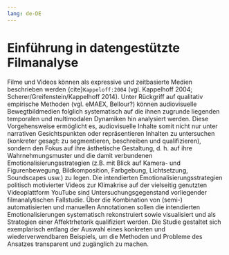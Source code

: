 ```yaml
---
lang: de-DE
---
```

# Einführung in datengestützte Filmanalyse
Filme und Videos können als expressive und zeitbasierte Medien beschrieben werden {cite}`Kappeloff:2004` (vgl. Kappelhoff 2004; Scherer/Greifenstein/Kappelhoff 2014). Unter Rückgriff auf qualitativ empirische Methoden (vgl. eMAEX, Bellour?) können audiovisuelle Bewegtbildmedien folglich systematisch auf die ihnen zugrunde liegenden temporalen und multimodalen Dynamiken hin analysiert werden. Diese Vorgehensweise ermöglicht es, audiovisuelle Inhalte somit nicht nur unter narrativen Gesichtspunkten oder repräsentieren Inhalten zu untersuchen (konkreter gesagt: zu segmentieren, beschreiben und qualifizieren), sondern den Fokus auf ihre ästhetische Gestaltung, d. h. auf ihre Wahrnehmungsmuster und die damit verbundenen Emotionalisierungsstrategien (z.B. mit Blick auf Kamera- und Figurenbewegung, Bildkomposition, Farbgebung, Lichtsetzung, Soundscapes usw.) zu legen. 
Die intendierten Emotionalisierungsstrategien politisch motivierter Videos zur Klimakrise auf der vielseitig genutzten Videoplattform YouTube sind Untersuchungsgegenstand vorliegender filmanalytischen Fallstudie. Über die Kombination von (semi-) automatisierten und manuellen Annotationen sollen die intendierten Emotionalisierungen systematisch rekonstruiert sowie visualisiert und als Strategien einer Affektrhetorik qualifiziert werden. Die Studie gestaltet sich exemplarisch entlang der Auswahl eines konkreten und wiederverwendbaren Beispiels, um die Methoden und Probleme des Ansatzes transparent und zugänglich zu machen.


